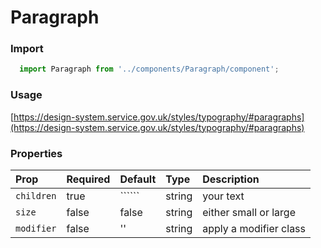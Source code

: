 Paragraph
==========

### Import
```js
  import Paragraph from '../components/Paragraph/component';
```
<!-- STORY -->

### Usage

[https://design-system.service.gov.uk/styles/typography/#paragraphs](https://design-system.service.gov.uk/styles/typography/#paragraphs)

### Properties
Prop | Required | Default | Type | Description
:--- | :------- | :------ | :--- | :----------
`children` | true | `````` | string | your text
`size` | false | false | string | either small or large
`modifier` | false | '' | string | apply a modifier class
